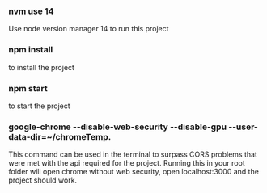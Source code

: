 ### nvm use 14
Use node version manager 14 to run this project

### npm install
to install the project

### npm start
to start the project

### google-chrome --disable-web-security --disable-gpu --user-data-dir=~/chromeTemp.
This command can be used in the terminal to surpass CORS problems that were met with the api required for the project. Running this in your root folder will open chrome without web security, open localhost:3000 and the project should work.